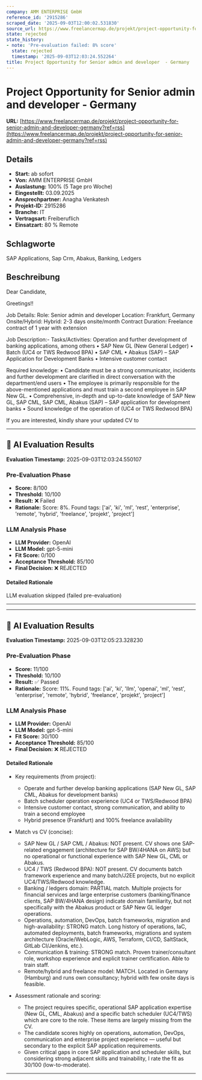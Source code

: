 ```yaml
---
company: AMM ENTERPRISE GmbH
reference_id: '2915286'
scraped_date: '2025-09-03T12:00:02.531830'
source_url: https://www.freelancermap.de/projekt/project-opportunity-for-senior-admin-and-developer-germany?ref=rss
state: rejected
state_history:
- note: 'Pre-evaluation failed: 8% score'
  state: rejected
  timestamp: '2025-09-03T12:03:24.552264'
title: Project Opportunity for Senior admin and developer  - Germany
---
```



# Project Opportunity for Senior admin and developer  - Germany
**URL:** [https://www.freelancermap.de/projekt/project-opportunity-for-senior-admin-and-developer-germany?ref=rss](https://www.freelancermap.de/projekt/project-opportunity-for-senior-admin-and-developer-germany?ref=rss)
## Details
- **Start:** ab sofort
- **Von:** AMM ENTERPRISE GmbH
- **Auslastung:** 100% (5 Tage pro Woche)
- **Eingestellt:** 03.09.2025
- **Ansprechpartner:** Anagha Venkatesh
- **Projekt-ID:** 2915286
- **Branche:** IT
- **Vertragsart:** Freiberuflich
- **Einsatzart:** 80
                                                % Remote

## Schlagworte
SAP Applications, Sap Crm, Abakus, Banking, Ledgers

## Beschreibung
Dear Candidate,

Greetings!!

Job Details:
Role: Senior admin and developer
Location: Frankfurt, Germany
Onsite/Hybrid: Hybrid: 2-3 days onsite/month
Contract Duration: Freelance contract of 1 year with extension

Job Description:-
Tasks/Activities:
Operation and further development of banking applications, among others
• SAP New GL (New General Ledger)
• Batch (UC4 or TWS Redwood BPA)
• SAP CML
• Abakus (SAP) – SAP Application for Development Banks
• Intensive customer contact

Required knowledge:
• Candidate must be a strong communicator, incidents and further development are clarified in direct conversation with the department/end users
• The employee is primarily responsible for the above-mentioned applications and must train a second employee in SAP New GL.
• Comprehensive, in-depth and up-to-date knowledge of SAP New GL, SAP CML, SAP CML, Abakus (SAP) – SAP application for development banks
• Sound knowledge of the operation of (UC4 or TWS Redwood BPA)

If you are interested, kindly share your updated CV to

---

## 🤖 AI Evaluation Results

**Evaluation Timestamp:** 2025-09-03T12:03:24.550107

### Pre-Evaluation Phase
- **Score:** 8/100
- **Threshold:** 10/100
- **Result:** ❌ Failed
- **Rationale:** Score: 8%. Found tags: ['ai', 'ki', 'ml', 'rest', 'enterprise', 'remote', 'hybrid', 'freelance', 'projekt', 'project']

### LLM Analysis Phase
- **LLM Provider:** OpenAI
- **LLM Model:** gpt-5-mini
- **Fit Score:** 0/100
- **Acceptance Threshold:** 85/100
- **Final Decision:** ❌ REJECTED

#### Detailed Rationale
LLM evaluation skipped (failed pre-evaluation)

---


---

## 🤖 AI Evaluation Results

**Evaluation Timestamp:** 2025-09-03T12:05:23.328230

### Pre-Evaluation Phase
- **Score:** 11/100
- **Threshold:** 10/100
- **Result:** ✅ Passed
- **Rationale:** Score: 11%. Found tags: ['ai', 'ki', 'llm', 'openai', 'ml', 'rest', 'enterprise', 'remote', 'hybrid', 'freelance', 'projekt', 'project']

### LLM Analysis Phase
- **LLM Provider:** OpenAI
- **LLM Model:** gpt-5-mini
- **Fit Score:** 30/100
- **Acceptance Threshold:** 85/100
- **Final Decision:** ❌ REJECTED

#### Detailed Rationale
- Key requirements (from project):
  - Operate and further develop banking applications (SAP New GL, SAP CML, Abakus for development banks)
  - Batch scheduler operation experience (UC4 or TWS/Redwood BPA)
  - Intensive customer contact, strong communication, and ability to train a second employee
  - Hybrid presence (Frankfurt) and 100% freelance availability

- Match vs CV (concise):
  - SAP New GL / SAP CML / Abakus: NOT present. CV shows one SAP-related engagement (architecture for SAP BW/4HANA on AWS) but no operational or functional experience with SAP New GL, CML or Abakus.
  - UC4 / TWS (Redwood BPA): NOT present. CV documents batch framework experience and many batch/J2EE projects, but no explicit UC4/TWS/Redwood knowledge.
  - Banking / ledgers domain: PARTIAL match. Multiple projects for financial services and large enterprise customers (banking/finance clients, SAP BW/4HANA design) indicate domain familiarity, but not specifically with the Abakus product or SAP New GL ledger operations.
  - Operations, automation, DevOps, batch frameworks, migration and high-availability: STRONG match. Long history of operations, IaC, automated deployments, batch frameworks, migrations and system architecture (Oracle/WebLogic, AWS, Terraform, CI/CD, SaltStack, GitLab CI/Jenkins, etc.).
  - Communication & training: STRONG match. Proven trainer/consultant role, workshop experience and explicit trainer certification. Able to train staff.
  - Remote/hybrid and freelance model: MATCH. Located in Germany (Hamburg) and runs own consultancy; hybrid with few onsite days is feasible.

- Assessment rationale and scoring:
  - The project requires specific, operational SAP application expertise (New GL, CML, Abakus) and a specific batch scheduler (UC4/TWS) which are core to the role. These items are largely missing from the CV.
  - The candidate scores highly on operations, automation, DevOps, communication and enterprise project experience — useful but secondary to the explicit SAP application requirements.
  - Given critical gaps in core SAP application and scheduler skills, but considering strong adjacent skills and trainability, I rate the fit as 30/100 (low-to-moderate).

---
